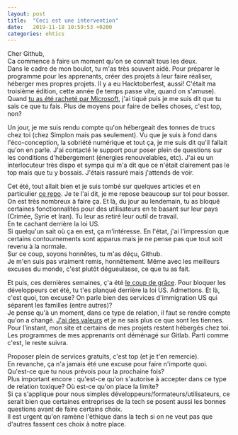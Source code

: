 ```yaml
---
layout: post
title:  "Ceci est une intervention"
date:   2019-11-18 10:59:53 +0200
categories: ehtics
---
```

Cher Github,  
Ca commence à faire un moment qu'on se connaît tous les deux.  
Dans le cadre de mon boulot, tu m'as très souvent aidé. Pour préparer le programme pour les apprenants, créer des projets à leur faire réaliser, héberger mes propres projets. Il y a eu Hacktoberfest, aussi! C'était ma troisième édition, cette année (le temps passe vite, quand on s'amuse).  
Quand [tu as été racheté par Microsoft](https://ldevernay.github.io/opinion/2018/06/07/microsoft-github.html), j'ai tiqué puis je me suis dit que tu sais ce que tu fais. Plus de moyens pour faire de belles choses, c'est top, non?  
    
Un jour, je me suis rendu compte qu'on hébergeait des tonnes de trucs chez toi (chez Simplon mais pas seulement). Vu que je suis à fond dans l'éco-conception, la sobriété numérique et tout ça, je me suis dit qu'il fallait qu'on en parle. J'ai contacté le support pour poser plein de questions sur les conditions d'hébergement (énergies renouvelables, etc). J'ai eu un interlocuteur très dispo et sympa qui m'a dit que ce n'était clairement pas le top mais que tu y bossais. J'étais rassuré mais j'attends de voir.   
  
Cet été, tout allait bien et je suis tombé sur quelques articles et en particulier [ce repo](https://github.com/1995parham/github-do-not-ban-us/). Je te l'ai dit, je me repose beaucoup sur toi pour bosser. On est très nombreux à faire ça. Et là, du jour au lendemain, tu as bloqué certaines fonctionnalités pour des utilisateurs en te basant sur leur pays (Crimée, Syrie et Iran).
Tu leur as retiré leur outil de travail.  
En te cachant derrière la loi US.  
Si quelqu'un sait où ça en est, ça m'intéresse. En l'état, j'ai l'impression que certains contournements sont apparus mais je ne pense pas que tout soit revenu à la normale.  
Sur ce coup, soyons honnêtes, tu m'as déçu, Github.   
Je m'en suis pas vraiment remis, honnêtement. Même avec les meilleurs excuses du monde, c'est plutôt dégueulasse, ce que tu as fait.   
   
Et puis, ces dernières semaines, ç'a été [le coup de grâce](https://www.businessinsider.fr/us/github-employees-ice-contracts-protest-microsoft-2019-11). Pour bloquer les développeurs cet été, tu t'es planqué derrière la loi US. Admettons. Et là, c'est quoi, ton excuse? On parle bien des services d'immigration US qui séparent les familles (entre autres)?   
Je pense qu'à un moment, dans ce type de relation, il faut se rendre compte qu'on a changé. [J'ai des valeurs](https://ldevernay.github.io/green/2019/09/03/valeurs.html) et je ne sais plus ce que sont les tiennes.  
Pour l'instant, mon site et certains de mes projets restent hébergés chez toi. Les programmes de mes apprenants ont déménagé sur Gitlab. Parti comme c'est, le reste suivra.   
   
Proposer plein de services gratuits, c'est top (et je t'en remercie).  
En revanche, ça n'a jamais été une excuse pour faire n'importe quoi.  
Qu'est-ce que tu nous prévois pour la prochaine fois?  
Plus important encore : qu'est-ce qu'on s'autorise à accepter dans ce type de relation toxique? Où est-ce qu'on place la limite?  
Si ça s'applique pour nous simples développeurs/formateurs/utilisateurs, ce serait bien que certaines entreprises de la tech se posent aussi les bonnes questions avant de faire certains choix.  
Il est urgent qu'on ramène l'éthique dans la tech si on ne veut pas que d'autres fassent ces choix à notre place.  